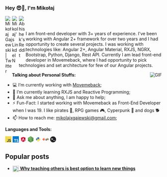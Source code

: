 ### Hey 😎🤙, I'm Mikołaj

<a href="https://twitter.com/gajevvski">
  <img align="left" alt="Mikołaj Gajewski | Twitter" width="22px" src="https://cdn.jsdelivr.net/npm/simple-icons@v3/icons/twitter.svg" />
</a>
<a href="https://www.linkedin.com/in/miko%C5%82aj-gajewski-276146144/">
  <img align="left" alt="Mikolaj's LinkdeIN" width="22px" src="https://cdn.jsdelivr.net/npm/simple-icons@v3/icons/linkedin.svg" />
</a>
<a href="https://medium.com/@mikolajxgajewski">
  <img align="left" alt="Abhishek's Reddit" width="22px" src="https://cdn.jsdelivr.net/npm/simple-icons@v3/icons/medium.svg" />
</a>

<br />
<br />

I am front-end developer with 3+ years of experience. I've been working with Angular 2+ framework for over two years and I had opportunity to create several projects.
I was working with technologies like: Angular 2+, Angular Material, RXJS, NGRX, Bootstrap, Python, Django, Rest API.
Currently I am lead front-end developer in Movemeback, where I had opportunity to pick technologies and set architecture for few of our Angular projects.

  <img align="right" alt="GIF" src="https://media.giphy.com/media/836HiJc7pgzy8iNXCn/giphy.gif" />
  
**Talking about Personal Stuffs:**

- 💻 I’m currently working with [Movemeback](https://www.movemeback.com);
- 🌱 I’m currently learning RXJS and Reactive Programming; 
- 💬 Ask me about anything, I am happy to help;
- ⚡️ Fun-Fact: I started working with Movemeback as Front-End Developer when I was 19. I like pirates 🦜, RPG games 🎮, Cyperpunk 🤖 and dogs 🐕
- 📫 How to reach me: mikolajxgajewski@gmail.com;

**Languages and Tools:**  

<code><img height="20" src="https://raw.githubusercontent.com/github/explore/80688e429a7d4ef2fca1e82350fe8e3517d3494d/topics/javascript/javascript.png"></code>
<code><img height="20" src="https://raw.githubusercontent.com/github/explore/80688e429a7d4ef2fca1e82350fe8e3517d3494d/topics/typescript/typescript.png"></code>
<code><img height="20" src="https://raw.githubusercontent.com/github/explore/80688e429a7d4ef2fca1e82350fe8e3517d3494d/topics/angular/angular.png"></code>
<code><img height="20" src="https://raw.githubusercontent.com/github/explore/80688e429a7d4ef2fca1e82350fe8e3517d3494d/topics/nodejs/nodejs.png"></code>
<code><img height="20" src="https://raw.githubusercontent.com/github/explore/80688e429a7d4ef2fca1e82350fe8e3517d3494d/topics/python/python.png"></code>
<code><img height="20" src="https://raw.githubusercontent.com/github/explore/80688e429a7d4ef2fca1e82350fe8e3517d3494d/topics/git/git.png"></code>
<code><img height="20" src="https://raw.githubusercontent.com/github/explore/80688e429a7d4ef2fca1e82350fe8e3517d3494d/topics/terminal/terminal.png"></code>

## Popular posts

- <a href="https://medium.com/@mikolajxgajewski/why-teaching-others-is-best-option-to-learn-new-things-e9d2ca0bf0c6"><img align="center" width="20" height="20" src='https://dailyweb.pl/wp-content/uploads/2017/08/medium_2017_monogram-1200x1200.png' /> 
**Why teaching others is best option to learn new things**</a>
